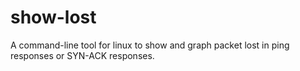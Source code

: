 # show-lost
A command-line tool for linux to show and graph packet lost in ping responses or SYN-ACK responses.
